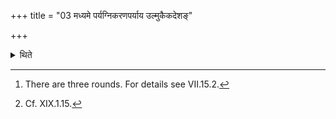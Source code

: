 +++
title = "03 मध्यमे पर्यग्निकरणपर्याय उल्मुकैकदेशङ्"

+++

<details><summary>थिते</summary>

3. At the time of the middle (round) of the act of carrying the fire around (the animal),[^1] he places a part of the burning fire-brand) on the (southern)[^2] mound and adds fuel to it.  

[^1]: There are three rounds. For details see VII.15.2.  

[^2]: Cf. XIX.1.15. 
</details>

